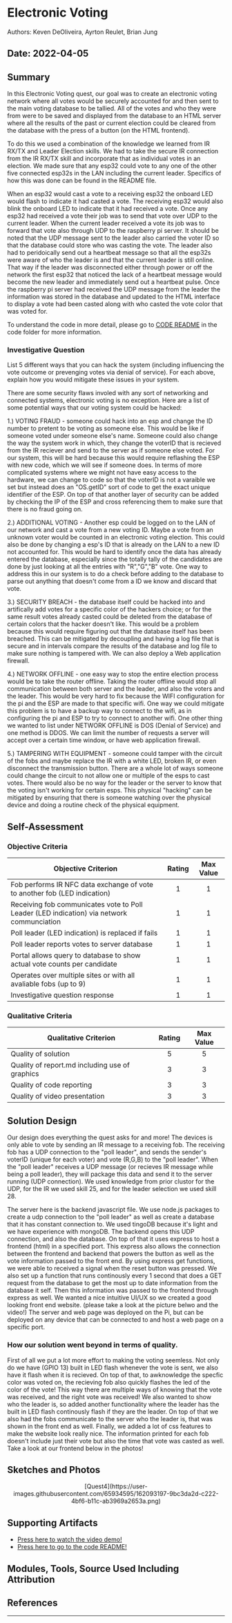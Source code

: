 # Electronic Voting
Authors: Keven DeOliveira, Ayrton Reulet, Brian Jung

Date: 2022-04-05
-----

## Summary

In this Electronic Voting quest, our goal was to create an electronic voting network where all votes would be securely accounted for and then sent to the main voting database to be tallied. All of the votes and who they were from were to be saved and displayed from the database to an HTML server where all the results of the past or current election could be cleared from the database with the press of a button (on the HTML frontend). 

To do this we used a combination of the knowledge we learned from IR RX/TX and Leader Election skills. We had to take the secure IR connection from the IR RX/TX skill and incorporate that as individual votes in an election. We made sure that any esp32 could vote to any one of the other five connected esp32s in the LAN including the current leader. Specifics of how this was done can be found in the README file. 

When an esp32 would cast a vote to a receiving esp32 the onboard LED would flash to indicate it had casted a vote. The receiving esp32 would also blink the onboard LED to indicate that it had received a vote. Once any esp32 had received a vote their job was to send that vote over UDP to the current leader. When the current leader received a vote its job was to forward that vote also through UDP to the raspberry pi server. It should be noted that the UDP message sent to the leader also carried the voter ID so that the database could store who was casting the vote. The leader also had to peridoically send out a heartbeat message so that all the esp32s were aware of who the leader is and that the current leader is still online. That way if the leader was disconnected either through power or off the network the first esp32 that noticed the lack of a heartbeat message would become the new leader and immediately send out a heartbeat pulse. Once the raspberry pi server had received the UDP message from the leader the information was stored in the database and updated to the HTML interface to display a vote had been casted along with who casted the vote color that was voted for.

To understand the code in more detail, please go to [CODE README](https://github.com/BU-EC444/Team13-DeOliveira-Jung-Reulet/blob/master/quest-4/code/README.md) in the code folder for more information. 


### Investigative Question
List 5 different ways that you can hack the system (including influencing the vote outcome or prevenging votes via denial of service). For each above, explain how you would mitigate these issues in your system.

There are some security flaws involed with any sort of networking and connected systems, electronic voting is no exception. Here are a list of some potential ways that our voting system could be hacked:

1.) VOTING FRAUD - someone could hack into an esp and change the ID number to pretent to be voting as someone else. This would be like if someone voted under someone else's name. Someone could also change the way the system work in which, they change the voterID that is recieved from the IR reciever and send to the server as if someone else voted. For our system, this will be hard because this would require reflashing the ESP with new code, which we will see if someone does. In terms of more complicated systems where we might not have easy access to the hardware, we can change to code so that the voterID is not a varaible we set but instead does an "OS.getID" sort of code to get the exact unique identifier of the ESP. On top of that another layer of security can be added by checking the IP of the ESP and cross referencing them to make sure that there is no fraud going on.

2.) ADDITIONAL VOTING - Another esp could be logged on to the LAN of our network and cast a vote from a new voting ID. Maybe a vote from an unknown voter would be counted in an electronic voting election. This could also be done by changing a esp's ID that is already on the LAN to a new ID not accounted for. This would be hard to identify once the data has already entered the database, especially since the totally tally of the candidates are done by just looking at all the entries with "R","G","B" vote. One way to address this in our system is to do a check before adding to the database to parse out anything that doesn't come from a ID we know and discard that vote.

3.) SECURITY BREACH - the database itself could be hacked into and artifically add votes for a specific color of the hackers choice; or for the same result votes already casted could be deleted from the database of certain colors that the hacker doesn't like. This would be a problem because this would require figuring out that the database itself has been breached. This can be mitigated by decoupling and having a log file that is secure and in intervals compare the results of the database and log file to make sure nothing is tampered with. We can also deploy a Web application firewall.

4.) NETWORK OFFLINE - one easy way to stop the entire election process would be to take the router offline. Taking the router offline would stop all communication between both server and the leader, and also the voters and the leader. This would be very hard to fix because the WIFI configuration for the pi and the ESP are made to that specific wifi. One way we could mitigate this problem is to have a backup way to connect to the wifi, as in configuring the pi and ESP to try to connect to another wifi. One other thing we wanted to list under NETWORK OFFLINE is DOS (Denial of Service) and one method is DDOS. We can limit the number of requests a server will accept over a certain time window, or have web application firewall.

5.) TAMPERING WITH EQUIPMENT - someone could tamper with the circuit of the fobs and maybe replace the IR with a white LED, broken IR, or even disconnect the transmission button. There are a whole lot of ways someone could change the circuit to not allow one or multiple of the esps to cast votes. There would also be no way for the leader or the server to know that the voting isn't working for certain esps. This physical "hacking" can be mitigated by ensuring that there is someone watching over the physical device and doing a routine check of the physical equipment.


## Self-Assessment

### Objective Criteria

| Objective Criterion | Rating | Max Value  | 
|---------------------------------------------|:-----------:|:---------:|
| Fob performs IR NFC data exchange of vote to another fob (LED indication) | 1 | 1 | 
| Receiving fob communicates vote to Poll Leader (LED indication) via network communciation | 1 | 1 | 
| Poll leader (LED indication) is replaced if fails | 1 | 1 | 
| Poll leader reports votes to server database | 1 | 1 | 
| Portal allows query to database to show actual vote counts per candidate | 1 | 1 | 
| Operates over multiple sites or with all avaliable fobs (up to 9) | 1 | 1 | 
| Investigative question response | 1 | 1 | 


### Qualitative Criteria

| Qualitative Criterion | Rating | Max Value  | 
|---------------------------------------------|:-----------:|:---------:|
| Quality of solution | 5 |  5     | 
| Quality of report.md including use of graphics | 3 |  3     | 
| Quality of code reporting | 3 |  3     | 
| Quality of video presentation | 3 |  3     | 


## Solution Design

Our design does everything the quest asks for and more! The devices is only able to vote by sending an IR message to a receiving fob. The receiving fob has a UDP connection to the "poll leader", and sends the sender's voterID (unique for each voter) and vote (R,G,B) to the "poll leader". When the "poll leader" receives a UDP message (or recieves IR message while being a poll leader), they will package this data and send it to the server running (UDP connection). We used knowledge from prior clustor for the UDP, for the IR we used skill 25, and for the leader selection we used skill 28.

The server here is the backend javascript file. We use node.js packages to create a udp connection to the "poll leader" as well as create a database that it has constant connection to. We used tingoDB because it's light and we have experience with mongoDB. The backend opens this UDP connection, and also the database. On top of that it uses express to host a frontend (html) in a specified port. This express also allows the connection between the frontend and backend that powers the button as well as the vote information passed to the front end. By using express get functions, we were able to received a signal when the reset button was pressed. We also set up a function that runs continously every 1 second that does a GET request from the database to get the most up to date information from the database it self. Then this information was passed to the frontend through express as well. We wanted a nice intuitive UI/UX so we created a good looking front end website. (please take a look at the picture belwo and the video!) 
The server and web page was deployed on the Pi, but can be deployed on any device that can be connected to and host a web page on a specific port.

### How our solution went beyond in terms of quality.
First of all we put a lot more effort to making the voting seemless. Not only do we have (GPIO 13) built in LED flash whenever the vote is sent, we also have it flash when it is recieved. On top of that, to awknowledge the specfic color was voted on, the recieving fob also quickly flashes the led of the color of the vote! This way there are multiple ways of knowing that the vote was received, and the right vote was received!
We also wanted to show who the leader is, so added another functionality where the leader has the built in LED flash continously flash if they are the leader. On top of that we also had the fobs communicate to the server who the leader is, that was shown in the front end as well.
Finally, we added a lot of css features to make the website look really nice. The information printed for each fob doesn't include just their vote but also the time that vote was casted as well. Take a look at our frontend below in the photos!


## Sketches and Photos
<center> <img>[Quest4](https://user-images.githubusercontent.com/65934595/162093197-9bc3da2d-c222-4bf6-b11c-ab3969a2653a.png)</img>
</center>  
<center> </center>


## Supporting Artifacts
- [Press here to watch the video demo!](https://drive.google.com/file/d/1_ilZExYNMJ1wD292D40Bi5A-SnDH0FJf/view)
- [Press here to go to the code README!](https://github.com/BU-EC444/Team13-DeOliveira-Jung-Reulet/blob/master/quest-4/code/README.md)


## Modules, Tools, Source Used Including Attribution

## References

-----

